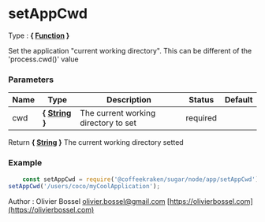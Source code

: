 # setAppCwd

<!-- @namespace: sugar.node.app.setAppCwd -->

Type : **{ [Function](https://developer.mozilla.org/fr/docs/Web/JavaScript/Reference/Objets_globaux/Function) }**


Set the application "current working directory". This can be different of the 'process.cwd()' value



### Parameters
Name  |  Type  |  Description  |  Status  |  Default
------------  |  ------------  |  ------------  |  ------------  |  ------------
cwd  |  **{ [String](https://developer.mozilla.org/fr/docs/Web/JavaScript/Reference/Objets_globaux/String) }**  |  The current working directory to set  |  required  |

Return **{ [String](https://developer.mozilla.org/fr/docs/Web/JavaScript/Reference/Objets_globaux/String) }** The current working directory setted

### Example
```js
	const setAppCwd = require('@coffeekraken/sugar/node/app/setAppCwd');
setAppCwd('/users/coco/myCoolApplication');
```
Author : Olivier Bossel [olivier.bossel@gmail.com](mailto:olivier.bossel@gmail.com) [https://olivierbossel.com](https://olivierbossel.com)
